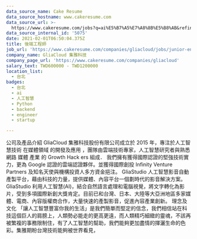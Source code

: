 ```yaml
---
data_source_name: Cake Resume
data_source_hostname: www.cakeresume.com
data_source_url: >-
  https://www.cakeresume.com/jobs?q=ai%E5%B7%A5%E7%A8%8B%E5%B8%AB&refinementList%5Blang_[…]y_type%5D=per_year&range%5Bsalary_range%5D%5Bmin%5D=1000000
data_source_internal_id: '5075'
date: 2021-02-01T06:50:04.375Z
title: 後端工程師
job_url: 'https://www.cakeresume.com/companies/gliacloud/jobs/junior-engineer'
company_name: GliaCloud 集雅科技
company_page_url: 'https://www.cakeresume.com/companies/gliacloud'
salary_text: TWD600000 - TWD1200000
location_list:
  - 台北
badges:
  - 台北
  - ai
  - 人工智慧
  - Python
  - backend
  - engineer
  - startup

---
```


公司及產品介紹 GliaCloud 集雅科技股份有限公司成立於 2015 年，專注於人工智慧技術 在媒體領域 的開發及應用 ，團隊由雲端技術專家，人工智慧研究者與熟悉 網路 媒體 產業 的 Growth Hack ers 組成． 我們擁有獲得國際認證的堅強技術實力，更為 Google 認證的雲端認證夥伴。並獲得國際創投 Infinity Venture Partners 及知名天使與機構投資人多方資金挹注。 GliaStudio 人工智慧影音自動產製平台，藉由科技的力量，提供媒體、內容平台一個劃時代的影音解決方案。GliaStudio 利用人工智慧(AI)，結合自然語言處理和電腦視覺，將文字轉化為影片，受到多項國際新創大獎肯定。目前已和台灣、日本、大陸等大亞洲地區多家媒體、電商、內容版權商合作，大量快速的產製影音，促進內容產業創新。 理念及文化 「讓人工智慧豐富你我的生活」是我們簡單而堅定的信念，我們相信站在科技這個巨人的肩膀上，人類勢必能走的更高更遠，而人類精巧細緻的靈魂，不該再被繁複的事務限制住，有了人工智慧的幫助，我們能夠更加盡情的揮灑生命的色彩。集雅期盼台灣技術能夠被世界看見，